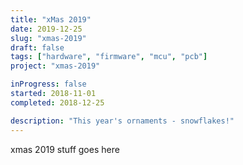 ```yaml
---
title: "xMas 2019"
date: 2019-12-25
slug: "xmas-2019"
draft: false
tags: ["hardware", "firmware", "mcu", "pcb"]
project: "xmas-2019"

inProgress: false
started: 2018-11-01
completed: 2018-12-25

description: "This year's ornaments - snowflakes!"
---
```


xmas 2019 stuff goes here
